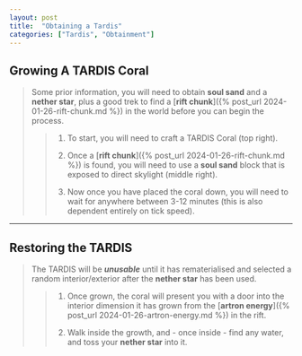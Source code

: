 ```yaml
---
layout: post
title:  "Obtaining a Tardis"
categories: ["Tardis", "Obtainment"]
---
```


## Growing A TARDIS Coral
> Some prior information, you will need to obtain **soul sand** and a **nether star**, 
> plus a good trek to find a [**rift chunk**]({% post_url 2024-01-26-rift-chunk.md %}) in the world before you can begin the process.
>
> > 1. To start, you will need to craft a TARDIS Coral (top right).
> >
> > 2. Once a [**rift chunk**]({% post_url 2024-01-26-rift-chunk.md %}) is found, you will need to use a **soul sand** block that is exposed to direct skylight (middle right).
> >
> > 3. Now once you have placed the coral down, you will need to wait for anywhere between 3-12 minutes (this is also dependent entirely on tick speed).

---

## Restoring the TARDIS
> The TARDIS will be ***unusable*** until it has rematerialised and selected a random interior/exterior after the **nether star** has been used.
>
> > 1. Once grown, the coral will present you with a door into the interior dimension it has grown from the [**artron energy**]({% post_url 2024-01-26-artron-energy.md %}) in the rift.
> >
> > 2. Walk inside the growth, and - once inside - find any water, and toss your **nether star** into it.
